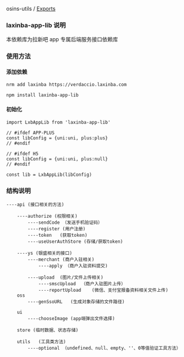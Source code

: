 osins-utils / [Exports](modules.md)

### laxinba-app-lib 说明

本依赖库为拉新吧 app 专属后端服务接口依赖库

### 使用方法

#### 添加依赖

```
nrm add laxinba https://verdaccio.laxinba.com

npm install laxinba-app-lib
```

#### 初始化

```
import LxbAppLib from 'laxinba-app-lib'

// #ifdef APP-PLUS
const libConfig = {uni:uni, plus:plus}
// #endif

// #ifdef H5
const libConfig = {uni:uni, plus:null}
// #endif

const lib = LxbAppLib(libConfig)
```

### 结构说明

```
----api (接口相关的方法)

    ----authorize (权限相关)
        ----sendCode （发送手机验证码）
        ----register (用户注册)
        ----token   (获取token)
        ----useUserAuthStore (存储/获取token)

    ----ys (银盛相关的接口)
        ----merchant (商户入驻相关)
            ----apply （商户入驻资料提交)

        ----upload  (图片/文件上传相关)
            ----smscUpload  （商户入驻图片上传）
            ----reportUpload    (微信、支付宝报备资料相关文件上传)
    oss
        ----genSsoURL   (生成对象存储的文件路径)

    ui
        ----chooseImage (app端弹出文件选择)

    store (临时数据、状态存储)

    utils   (工具类方法)
        ----optional （undefined、null、empty、''、0等值验证工具方法）

```
